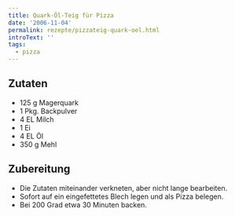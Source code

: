 ```yaml
---
title: Quark-Öl-Teig für Pizza
date: '2006-11-04'
permalink: rezepte/pizzateig-quark-oel.html
introText: ''
tags:
  - pizza
---
```


<aside class="recipe__ingredients">

## Zutaten

- 125 g Magerquark
- 1 Pkg. Backpulver
- 4 EL Milch
- 1 Ei
- 4 EL Öl
- 350 g Mehl

</aside>

<div class="recipe__content">

## Zubereitung

- Die Zutaten miteinander verkneten, aber nicht lange bearbeiten.
- Sofort auf ein eingefettetes Blech legen und als Pizza belegen.
- Bei 200 Grad etwa 30 Minuten backen.

</div>

